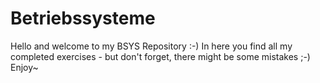 # Betriebssysteme

Hello and welcome to my BSYS Repository :-) In here you find all my completed exercises - but don't forget, there might be some mistakes ;-) Enjoy~
